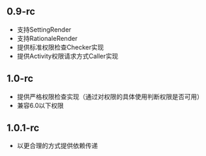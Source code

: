 ## 0.9-rc
* 支持SettingRender
* 支持RationaleRender
* 提供标准权限检查Checker实现
* 提供Activity权限请求方式Caller实现

## 1.0-rc
* 提供严格权限检查实现（通过对权限的具体使用判断权限是否可用）
* 兼容6.0以下权限

## 1.0.1-rc
* 以更合理的方式提供依赖传递